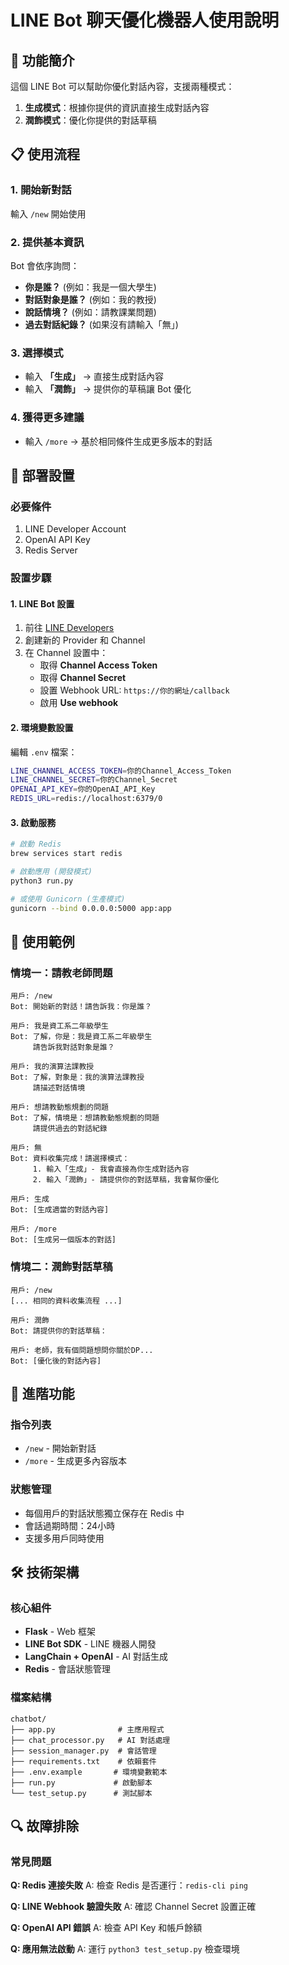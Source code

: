 # LINE Bot 聊天優化機器人使用說明

## 🎯 功能簡介
這個 LINE Bot 可以幫助你優化對話內容，支援兩種模式：
1. **生成模式**：根據你提供的資訊直接生成對話內容
2. **潤飾模式**：優化你提供的對話草稿

## 📋 使用流程

### 1. 開始新對話
輸入 `/new` 開始使用

### 2. 提供基本資訊
Bot 會依序詢問：
- **你是誰？** (例如：我是一個大學生)
- **對話對象是誰？** (例如：我的教授)
- **說話情境？** (例如：請教課業問題)
- **過去對話紀錄？** (如果沒有請輸入「無」)

### 3. 選擇模式
- 輸入 **「生成」** → 直接生成對話內容
- 輸入 **「潤飾」** → 提供你的草稿讓 Bot 優化

### 4. 獲得更多建議
- 輸入 `/more` → 基於相同條件生成更多版本的對話

## 🔧 部署設置

### 必要條件
1. LINE Developer Account
2. OpenAI API Key
3. Redis Server

### 設置步驟

#### 1. LINE Bot 設置
1. 前往 [LINE Developers](https://developers.line.biz/)
2. 創建新的 Provider 和 Channel
3. 在 Channel 設置中：
   - 取得 **Channel Access Token**
   - 取得 **Channel Secret**
   - 設置 Webhook URL: `https://你的網址/callback`
   - 啟用 **Use webhook**

#### 2. 環境變數設置
編輯 `.env` 檔案：
```bash
LINE_CHANNEL_ACCESS_TOKEN=你的Channel_Access_Token
LINE_CHANNEL_SECRET=你的Channel_Secret
OPENAI_API_KEY=你的OpenAI_API_Key
REDIS_URL=redis://localhost:6379/0
```

#### 3. 啟動服務
```bash
# 啟動 Redis
brew services start redis

# 啟動應用 (開發模式)
python3 run.py

# 或使用 Gunicorn (生產模式)
gunicorn --bind 0.0.0.0:5000 app:app
```

## 📱 使用範例

### 情境一：請教老師問題
```
用戶: /new
Bot: 開始新的對話！請告訴我：你是誰？

用戶: 我是資工系二年級學生
Bot: 了解，你是：我是資工系二年級學生
     請告訴我對話對象是誰？

用戶: 我的演算法課教授
Bot: 了解，對象是：我的演算法課教授
     請描述對話情境

用戶: 想請教動態規劃的問題
Bot: 了解，情境是：想請教動態規劃的問題
     請提供過去的對話紀錄

用戶: 無
Bot: 資料收集完成！請選擇模式：
     1. 輸入「生成」- 我會直接為你生成對話內容
     2. 輸入「潤飾」- 請提供你的對話草稿，我會幫你優化

用戶: 生成
Bot: [生成適當的對話內容]

用戶: /more
Bot: [生成另一個版本的對話]
```

### 情境二：潤飾對話草稿
```
用戶: /new
[... 相同的資料收集流程 ...]

用戶: 潤飾
Bot: 請提供你的對話草稿：

用戶: 老師，我有個問題想問你關於DP...
Bot: [優化後的對話內容]
```

## 🚀 進階功能

### 指令列表
- `/new` - 開始新對話
- `/more` - 生成更多內容版本

### 狀態管理
- 每個用戶的對話狀態獨立保存在 Redis 中
- 會話過期時間：24小時
- 支援多用戶同時使用

## 🛠 技術架構

### 核心組件
- **Flask** - Web 框架
- **LINE Bot SDK** - LINE 機器人開發
- **LangChain + OpenAI** - AI 對話生成
- **Redis** - 會話狀態管理

### 檔案結構
```
chatbot/
├── app.py              # 主應用程式
├── chat_processor.py   # AI 對話處理
├── session_manager.py  # 會話管理
├── requirements.txt    # 依賴套件
├── .env.example       # 環境變數範本
├── run.py             # 啟動腳本
└── test_setup.py      # 測試腳本
```

## 🔍 故障排除

### 常見問題

**Q: Redis 連接失敗**
A: 檢查 Redis 是否運行：`redis-cli ping`

**Q: LINE Webhook 驗證失敗**
A: 確認 Channel Secret 設置正確

**Q: OpenAI API 錯誤**
A: 檢查 API Key 和帳戶餘額

**Q: 應用無法啟動**
A: 運行 `python3 test_setup.py` 檢查環境